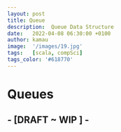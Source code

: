 ```yaml
---
layout: post
title: Queue
description:  Queue Data Structure
date:   2022-04-08 06:30:00 +0100
author: kamau
image:  '/images/19.jpg'
tags:   [scala, compSci]
tags_color: '#618770'
---
```


# Queues

## - \[DRAFT ~ WIP \] -